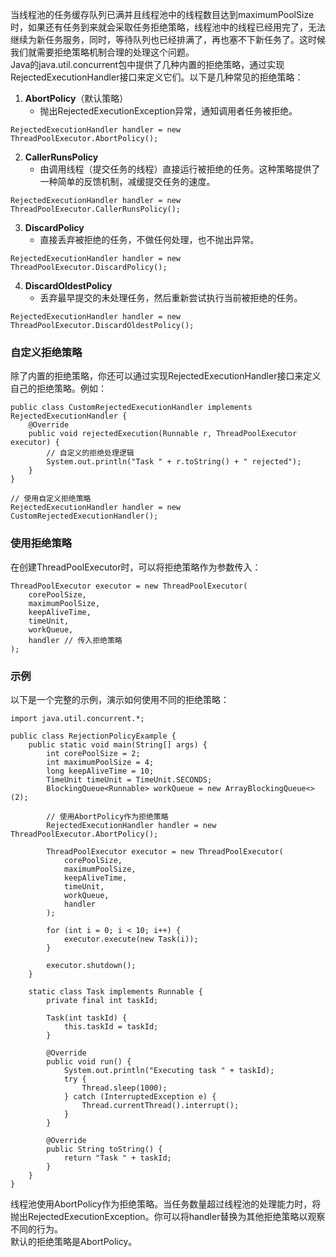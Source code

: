 当线程池的任务缓存队列已满并且线程池中的线程数目达到maximumPoolSize时，如果还有任务到来就会采取任务拒绝策略，线程池中的线程已经用完了，无法继续为新任务服务，同时，等待队列也已经排满了，再也塞不下新任务了。这时候我们就需要拒绝策略机制合理的处理这个问题。<br />Java的java.util.concurrent包中提供了几种内置的拒绝策略，通过实现RejectedExecutionHandler接口来定义它们。以下是几种常见的拒绝策略：

1. **AbortPolicy**（默认策略）
   - 抛出RejectedExecutionException异常，通知调用者任务被拒绝。
```
RejectedExecutionHandler handler = new ThreadPoolExecutor.AbortPolicy();
```

2. **CallerRunsPolicy**
   - 由调用线程（提交任务的线程）直接运行被拒绝的任务。这种策略提供了一种简单的反馈机制，减缓提交任务的速度。
```
RejectedExecutionHandler handler = new ThreadPoolExecutor.CallerRunsPolicy();
```

3. **DiscardPolicy**
   - 直接丢弃被拒绝的任务，不做任何处理，也不抛出异常。
```
RejectedExecutionHandler handler = new ThreadPoolExecutor.DiscardPolicy();
```

4. **DiscardOldestPolicy**
   - 丢弃最早提交的未处理任务，然后重新尝试执行当前被拒绝的任务。
```
RejectedExecutionHandler handler = new ThreadPoolExecutor.DiscardOldestPolicy();
```
### 自定义拒绝策略
除了内置的拒绝策略，你还可以通过实现RejectedExecutionHandler接口来定义自己的拒绝策略。例如：
```
public class CustomRejectedExecutionHandler implements RejectedExecutionHandler {
    @Override
    public void rejectedExecution(Runnable r, ThreadPoolExecutor executor) {
        // 自定义的拒绝处理逻辑
        System.out.println("Task " + r.toString() + " rejected");
    }
}

// 使用自定义拒绝策略
RejectedExecutionHandler handler = new CustomRejectedExecutionHandler();
```
### 使用拒绝策略
在创建ThreadPoolExecutor时，可以将拒绝策略作为参数传入：
```
ThreadPoolExecutor executor = new ThreadPoolExecutor(
    corePoolSize,
    maximumPoolSize,
    keepAliveTime,
    timeUnit,
    workQueue,
    handler // 传入拒绝策略
);
```
### 示例
以下是一个完整的示例，演示如何使用不同的拒绝策略：
```
import java.util.concurrent.*;

public class RejectionPolicyExample {
    public static void main(String[] args) {
        int corePoolSize = 2;
        int maximumPoolSize = 4;
        long keepAliveTime = 10;
        TimeUnit timeUnit = TimeUnit.SECONDS;
        BlockingQueue<Runnable> workQueue = new ArrayBlockingQueue<>(2);

        // 使用AbortPolicy作为拒绝策略
        RejectedExecutionHandler handler = new ThreadPoolExecutor.AbortPolicy();

        ThreadPoolExecutor executor = new ThreadPoolExecutor(
            corePoolSize,
            maximumPoolSize,
            keepAliveTime,
            timeUnit,
            workQueue,
            handler
        );

        for (int i = 0; i < 10; i++) {
            executor.execute(new Task(i));
        }

        executor.shutdown();
    }

    static class Task implements Runnable {
        private final int taskId;

        Task(int taskId) {
            this.taskId = taskId;
        }

        @Override
        public void run() {
            System.out.println("Executing task " + taskId);
            try {
                Thread.sleep(1000);
            } catch (InterruptedException e) {
                Thread.currentThread().interrupt();
            }
        }

        @Override
        public String toString() {
            return "Task " + taskId;
        }
    }
}
```
线程池使用AbortPolicy作为拒绝策略。当任务数量超过线程池的处理能力时，将抛出RejectedExecutionException。你可以将handler替换为其他拒绝策略以观察不同的行为。<br />默认的拒绝策略是AbortPolicy。
